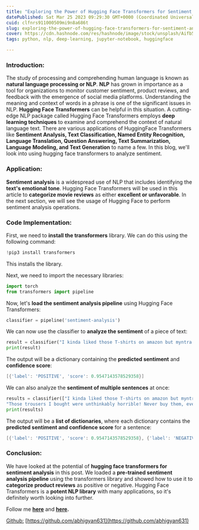 ```yaml
---
title: "Exploring the Power of Hugging Face Transformers for Sentiment Analysis"
datePublished: Sat Mar 25 2023 09:29:30 GMT+0000 (Coordinated Universal Time)
cuid: clfnrs911000509mi9n8a686t
slug: exploring-the-power-of-hugging-face-transformers-for-sentiment-analysis
cover: https://cdn.hashnode.com/res/hashnode/image/stock/unsplash/Aifb5-daBPs/upload/ee04adede20dc62b329e3f919bc89ec2.jpeg
tags: python, nlp, deep-learning, jupyter-notebook, huggingface

---
```


### Introduction:

The study of processing and comprehending human language is known as **natural language processing or NLP**. **NLP** has grown in importance as a tool for organizations to monitor customer sentiment, product reviews, and feedback with the emergence of social media platforms. Understanding the meaning and context of words in a phrase is one of the significant issues in NLP. **Hugging Face Transformers** can be helpful in this situation. A cutting-edge NLP package called Hugging Face Transformers employs **deep learning techniques** to examine and comprehend the context of natural language text. There are various applications of HuggingFace Transformers like **Sentiment Analysis, Text Classification, Named Entity Recognition, Language Translation, Question Answering, Text Summarization, Language Modeling, and Text Generation** to name a few. In this blog, we'll look into using hugging face transformers to analyze sentiment.

### **Application:**

**Sentiment analysis** is a widespread use of NLP that includes identifying the **text's emotional tone**. Hugging Face Transformers will be used in this article to **categorize movie reviews** as either **excellent or unfavorable**. In the next section, we will see the usage of Hugging Face to perform sentiment analysis operations.

### **Code Implementation:**

First, we need to **install the transformers** library. We can do this using the following command:

```python
!pip3 install transformers
```

This installs the library.

Next, we need to import the necessary libraries:

```python
import torch
from transformers import pipeline
```

Now, let's **load the sentiment analysis pipeline** using Hugging Face Transformers:

```python
classifier = pipeline('sentiment-analysis')
```

We can now use the classifier to **analyze the sentiment** of a piece of text:

```python
result = classifier("I kinda liked those T-shirts on amazon but myntra has better collection.")
print(result)
```

The output will be a dictionary containing the **predicted sentiment** and **confidence score**:

```powershell
[{'label': 'POSITIVE', 'score': 0.9547143578529358}]
```

We can also analyze the **sentiment of multiple sentences** at once:

```python
results = classifier(["I kinda liked those T-shirts on amazon but myntra has better collection.", 
"Those trousers I bought were unthinkably horrible! Never buy them, ever!"])
print(results)
```

The output will be a **list of dictionaries**, where each dictionary contains the **predicted sentiment and confidence score** for a sentence:

```powershell
[{'label': 'POSITIVE', 'score': 0.9547143578529358}, {'label': 'NEGATIVE', 'score': 0.9995360374450684}]
```

### **Conclusion:**

We have looked at the potential of **hugging face transformers for sentiment analysis** in this post. We loaded a **pre-trained sentiment analysis pipeline** using the transformers library and showed how to use it to **categorize product reviews** as positive or negative. Hugging Face Transformers is a **potent NLP library** with many applications, so it's definitely worth looking into further.

Follow me [**here**](https://hashnode.com/@abhi631) and [**here**](https://medium.com/@abhi2652254)**.**

[Github:](https://github.com/abhigyan631) [https://github.com/abhigyan631](https://github.com/abhigyan631)